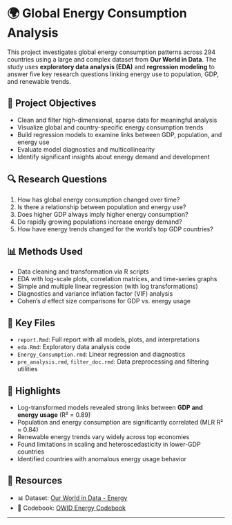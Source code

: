 # 🌍 Global Energy Consumption Analysis

This project investigates global energy consumption patterns across 294 countries using a large and complex dataset from **Our World in Data**. The study uses **exploratory data analysis (EDA)** and **regression modeling** to answer five key research questions linking energy use to population, GDP, and renewable trends.

## 📌 Project Objectives

* Clean and filter high-dimensional, sparse data for meaningful analysis
* Visualize global and country-specific energy consumption trends
* Build regression models to examine links between GDP, population, and energy use
* Evaluate model diagnostics and multicollinearity
* Identify significant insights about energy demand and development

## 🔍 Research Questions

1. How has global energy consumption changed over time?
2. Is there a relationship between population and energy use?
3. Does higher GDP always imply higher energy consumption?
4. Do rapidly growing populations increase energy demand?
5. How have energy trends changed for the world’s top GDP countries?

## 📊 Methods Used

* Data cleaning and transformation via R scripts
* EDA with log-scale plots, correlation matrices, and time-series graphs
* Simple and multiple linear regression (with log transformations)
* Diagnostics and variance inflation factor (VIF) analysis
* Cohen’s *d* effect size comparisons for GDP vs. energy usage

## 📁 Key Files

* `report.Rmd`: Full report with all models, plots, and interpretations
* `eda.Rmd`: Exploratory data analysis code
* `Energy_Consumption.rmd`: Linear regression and diagnostics
* `pre_analysis.rmd`, `filter_doc.rmd`: Data preprocessing and filtering utilities

## 📌 Highlights

* Log-transformed models revealed strong links between **GDP and energy usage** (R² = 0.89)
* Population and energy consumption are significantly correlated (MLR R² ≈ 0.84)
* Renewable energy trends vary widely across top economies
* Found limitations in scaling and heteroscedasticity in lower-GDP countries
* Identified countries with anomalous energy usage behavior

## 📎 Resources

* 📊 Dataset: [Our World in Data - Energy](https://ourworldindata.org/energy)
* 📘 Codebook: [OWID Energy Codebook](https://github.com/owid/energy-data)

---
